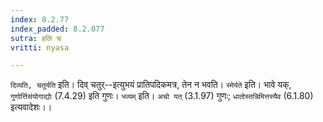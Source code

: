 ```yaml
---
index: 8.2.77
index_padded: 8.2.077
sutra: हलि च
vritti: nyasa

---
```

`दिव्यति, चतुर्यति` इति। दिव् चतुर्--इत्युभयं प्रातिपदिकमत्र, तेन न भवति। `स्मेर्यते` इति। भावे यक्, `गुणोर्त्तिसंयोगाद्योः` (7.4.29) इति गुणः। `भव्यम्` इति। `अचो यत्` (3.1.97) गुणः; `धातोस्तन्निमित्तस्यैव` (6.1.80) इत्यवादेशः।।